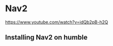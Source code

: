 # Nav2

https://www.youtube.com/watch?v=idQb2pB-h2Q

## Installing Nav2 on humble 
```bash

```


###  